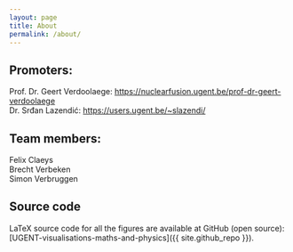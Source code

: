 ```yaml
---
layout: page
title: About
permalink: /about/
---
```


<h2>Promoters:</h2>

Prof. Dr. Geert Verdoolaege:  <a href="https://nuclearfusion.ugent.be/prof-dr-geert-verdoolaege">https://nuclearfusion.ugent.be/prof-dr-geert-verdoolaege</a> <br>
Dr. Srđan Lazendić:  <a href="https://users.ugent.be/~slazendi/">https://users.ugent.be/~slazendi/</a>


<h2>Team members:</h2>
Felix Claeys <br>
Brecht Verbeken <br>
Simon Verbruggen <br>

<h2>Source code</h2>
LaTeX source code for all the figures are available at GitHub (open source):  
[UGENT-visualisations-maths-and-physics]({{ site.github_repo }}).
